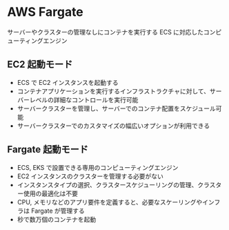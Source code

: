 # AWS Fargate

サーバーやクラスターの管理なしにコンテナを実行する ECS に対応したコンピューティングエンジン

## EC2 起動モード

- ECS で EC2 インスタンスを起動する
- コンテナアプリケーションを実行するインフラストラクチャに対して、サーバーレベルの詳細なコントロールを実行可能
- サーバークラスターを管理し、サーバーでのコンテナ配置をスケジュール可能
- サーバークラスターでのカスタマイズの幅広いオプションが利用できる

## Fargate 起動モード

- ECS, EKS で設置できる専用のコンピューティングエンジン
- EC2 インスタンスのクラスターを管理する必要がない
- インスタンスタイプの選択、クラスタースケジューリングの管理、クラスター使用の最適化は不要
- CPU, メモリなどのアプリ要件を定義すると、必要なスケーリングやインフラは Fargate が管理する
- 秒で数万個のコンテナを起動
